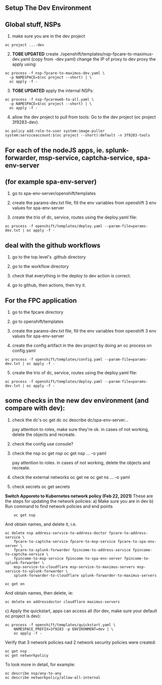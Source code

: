 
## Setup The Dev Environment

## Global stuff, NSPs

1. make sure you are in the dev project
```console
oc project ...-dev
```


2. **TOBE UPDATED** create ./openshift/templates/nsp-fpcare-to-maximus-dev.yaml  (copy from -dev.yaml)
   change the IP of proxy to dev proxy
   the apply using:
```console
oc process -f nsp-fpcare-to-maximus-dev.yaml \
  -p NAMESPACE=$(oc project --short) | \
  oc apply -f -
```

3. **TOBE UPDATED** apply the internal NSPs:
```console
oc process -f nsp-fpcareweb-to-all.yaml \
  -p NAMESPACE=$(oc project --short) | \
  oc apply -f -
```

4. allow the dev project to pull from tools:
   Go to the dev project (oc project 3f9283-dev).
```console
oc policy add-role-to-user system:image-puller system:serviceaccount:$(oc project --short):default -n 3f9283-tools
```

## For each of the nodeJS apps, ie. splunk-forwarder, msp-service, captcha-service, spa-env-server
## (for example spa-env-server)

1. go to spa-env-server/openshift/templates

2. create the params-dev.txt file, fill the env variables from openshift 3 env values for spa-env-server

3. create the trio of dc, service, routes using the deploy.yaml file:
```console
oc process -f openshift/templates/deploy.yaml --param-file=params-dev.txt | oc apply -f -
```

## deal with the github workflows

1. go to the top level's .github directory

2. go to the workflow directory

3. check that everything in the deploy to dev action is correct.

4. go to github, then actions, then try it.


## For the FPC application

1. go to the fpcare directory

2. go to openshift/templates

3. create the params-dev.txt file, fill the env variables from openshift 3 env values for spa-env-server

4. create the config artifact in the dev project by doing an oc process on config.yaml
```console
oc process -f openshift/templates/config.yaml --param-file=params-dev.txt | oc apply -f -
```
5. create the trio of dc, service, routes using the deploy.yaml file:
```console
oc process -f openshift/templates/deploy.yaml --param-file=params-dev.txt | oc apply -f -
```

## some checks in the new dev environment (and compare with dev):

1. check the dc's
   oc get dc
   oc describe dc/spa-env-server...

   pay attention to roles, make sure they're ok.
   in cases of not working, delete the objects and recreate.

2. check the config
   use console?

3. check the nsp
   oc get nsp
   oc get nsp ... -o yaml

   pay attention to roles.
   in cases of not working, delete the objects and recreate.

4. check the external networks
   oc get ne
   oc get ns ... -o yaml

5. check secrets
   oc get secrets


**Switch Apporeto to Kubernetes network policy (Feb 22, 2021)**
These are the steps for updating the network policies:
a) Make sure you are in dev
b) Run command to find network policies and end points
```console
    oc get nsp
```

And obtain names, and delete it, i.e.
```console
oc delete nsp address-service-to-address-doctor fpcare-to-address-service \ 
    fpcare-to-captcha-service fpcare-to-msp-service fpcare-to-spa-env-server \
    fpcare-to-splunk-forwarder fpincome-to-address-service fpincome-to-captcha-service \
    fpincome-to-msp-service fpincome-to-spa-env-server fpincome-to-splunk-forwarder \
    msp-service-to-cloudflare msp-service-to-maximus-servers msp-service-to-splunk-forwarder \
    splunk-forwarder-to-cloudflare splunk-forwarder-to-maximus-servers

oc get en
```

And obtain names, then delete, ie:
```console
oc delete en addressdoctor cloudflare maximus-servers

```

c) Apply the quickstart, apps can access all (for dev, make sure your default oc project is dev):

```console
oc process -f openshift/templates/quickstart.yaml \
    NAMESPACE_PREFIX=3f9283 -p ENVIRONMENT=dev | \
    oc apply -f -
```

Verify that 3 network policies nad 2 network security policies were created:
```console
oc get nsp
oc get networkpolicy
```

To look more in detail, for example:
```console
oc describe nsp/any-to-any
oc describe networkpolicy/allow-all-internal
```